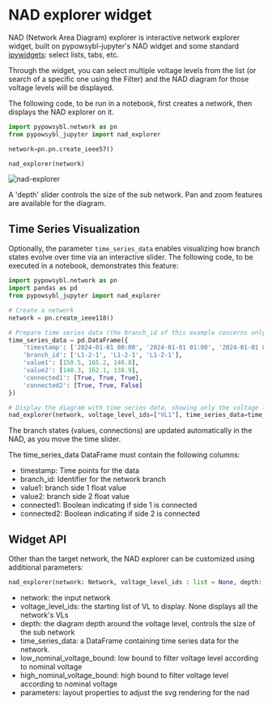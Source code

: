 # NAD explorer widget

NAD (Network Area Diagram) explorer is interactive network explorer widget, built on pypowsybl-jupyter's NAD widget and some standard [ipywidgets](https://ipywidgets.readthedocs.io/en/stable/index.html): select lists, tabs, etc.

Through the widget, you can select multiple voltage levels from the list (or search of a specific one using the Filter) and the NAD diagram for those voltage levels will be displayed.

The following code, to be run in a notebook, first creates a network, then displays the NAD explorer on it.

```python
import pypowsybl.network as pn
from pypowsybl_jupyter import nad_explorer

network=pn.pn.create_ieee57()

nad_explorer(network)
```

![nad-explorer](/_static/img/nad_explorer.png)

A 'depth' slider controls the size of the sub network.
Pan and zoom features are available for the diagram.

## Time Series Visualization

Optionally, the parameter `time_series_data` enables visualizing how branch states evolve over time via an interactive slider. 
The following code, to be executed in a notebook, demonstrates this feature:

```python
import pypowsybl.network as pn
import pandas as pd
from pypowsybl_jupyter import nad_explorer

# Create a network
network = pn.create_ieee118()

# Prepare time series data (the branch_id of this example concerns only the voltage level "VL1")
time_series_data = pd.DataFrame({
    'timestamp': ['2024-01-01 00:00', '2024-01-01 01:00', '2024-01-01 02:00'],
    'branch_id': ['L1-2-1', 'L1-2-1', 'L1-2-1'],
    'value1': [150.5, 165.2, 140.8],
    'value2': [148.3, 162.1, 138.9],
    'connected1': [True, True, True],
    'connected2': [True, True, False]
})

# Display the diagram with time series data, showing only the voltage level "VL1"
nad_explorer(network, voltage_level_ids=["VL1"], time_series_data=time_series_data)
```
The branch states (values, connections) are updated automatically in the NAD, as you move the time slider.

The time_series_data DataFrame must contain the following columns:
- timestamp: Time points for the data 
- branch_id: Identifier for the network branch
- value1: branch side 1 float value 
- value2: branch side 2 float value 
- connected1: Boolean indicating if side 1 is connected
- connected2: Boolean indicating if side 2 is connected


## Widget API

Other than the target network, the NAD explorer can be customized using additional parameters:

```python
nad_explorer(network: Network, voltage_level_ids : list = None, depth: int = 1, time_series_data: pd.DataFrame = None, low_nominal_voltage_bound: float = -1, high_nominal_voltage_bound: float = -1, parameters: NadParameters = None):
```

- network: the input network
- voltage_level_ids: the starting list of VL to display. None displays all the network's VLs
- depth: the diagram depth around the voltage level, controls the size of the sub network
- time_series_data: a DataFrame containing time series data for the network.
- low_nominal_voltage_bound: low bound to filter voltage level according to nominal voltage
- high_nominal_voltage_bound: high bound to filter voltage level according to nominal voltage
- parameters: layout properties to adjust the svg rendering for the nad

